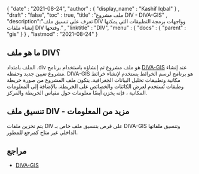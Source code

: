 {
  "date" : "2021-08-24",
  "author" : {
    "display_name" : "Kashif Iqbal"
} ,
  "draft" : "false",
  "toc" : true,
  "title" :"ملف مشروع DIV - DIVA-GIS" ,
  "description":"تعرف على تنسيق ملف DIV وواجهات برمجة التطبيقات التي يمكنها إنشاء ملفات DIV وفتحها." ,
  "linktitle" : "DIV",
  "menu" : {
    "docs" : {
      "parent" : "gis"
}
} ,
  "lastmod" : "2021-08-24"
}

## ما هو ملف DIV؟

الملف بامتداد .div هو ملف مشروع تم إنشاؤه باستخدام برنامج [DIVA-GIS](https://en.wikipedia.org/wiki/DIVA-GIS) عند إنشاء مشروع تعيين جديد وحفظه. DIVA-GIS هو برنامج لرسم الخرائط يستخدم لإنشاء خرائط مكانية وتطبيقات تحليل البيانات الجغرافية. يتكون ملف المشروع من صورة خريطة وطبقات تُستخدم لعرض الكائنات والخصائص على الخريطة. بالإضافة إلى المعلومات المكانية ، فإنه يخزن أيضًا معلومات حول مقياس الخريطة والمركز.

## تنسيق ملف DIV - مزيد من المعلومات

يتم تخزين ملفات DIV على قرص بتنسيق ملف خاص بـ DIVA-GIS وتنسيق ملفاتها الداخلي غير متاح كمرجع للمطور.

## مراجع

* [DIVA-GIS](https://en.wikipedia.org/wiki/DIVA-GIS)

